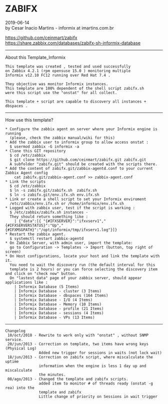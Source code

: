 ZABIFX 
======

2019-06-14  
by Cesar Inacio Martins - informix at imartins.com.br

https://github.com/ceinmart/zabifx
https://share.zabbix.com/databases/zabifx-sh-informix-database

--------------------------------------------------------------
About this Template_Informix

    This template was created , tested and used successfully
    on Zabbix 4.2.1 (rpm opensuse 15.0 ) monitoring multiple 
    Informix v12.10 FC12 running over Red Hat 7.4 .
   
    They objective was monitor Informix instances.
    This template are 100% dependent of the shell script zabifx.sh 
    were this script use the "onstat" for all collect.

    This template + script are capable to discovery all instances + dbspaces .

--------------------------------------------------------------
How use this template?

    * Configure the zabbix agent on server where your Informix engine is running
      (please, check the zabbix manual/wiki for this)
    * Add the zabbix user to informix group to allow access onstat : 
      $ usermod zabbix -G informix -a 
    * Clone this GIT repository 
      $ cd /etc/zabbix
      $ git clone https://github.com/ceinmart/zabifx.git zabifx.git
      A subfolder "zabifx.git" should be created with the scripts there. 
    * Add the content of zabifx.git/zabbix-agentd.conf to your current Zabbix Agent config
        cat zabifx.git/zabbix-agent.conf >> zabbix-agent.conf
    * Link the scripts
      $ cd /etc/zabbix
      $ ln -s zabifx.git/zabifx.sh  zabifx.sh
      $ ln -s zabifx.git/env.ifx.sh env.ifx.sh 
    * Link or create a shell script to set your Informix enviroment 
      /etc/zabbix/env.ifx.sh or /home/informix/env.ifx.sh 
    * Logged with zabbix user, test if the script is working :  
      $ /etc/zabbix/zabifx.sh instances - 
      They should return something like :
        | {"data":[{ "{#IFXSERVER}":"ifxvserv1","{#IFXSERVERSTATUS}":"Up","{#IFXMSGPATH}":"/opt/informix/tmp/ifxserv1.log"}]}
    * Restart the zabbix agent.
      $ systemctl restart zabbix-agentd
    * On Zabbix Server, with admin user, import the template:
      go to Configuration -> Templates -> Import (button, top right of screen)
    * On Host configurations, locate your host and link the template with it.
      You need to wait the discovery run (the default interval for this
      template is 2 hours) or you can force selecting the discovery item and click on "check now" button. 
      On "lastest data" page of your zabbix server, should appear applications like :
		| Informix Database (5 Items)
		| Informix Database - cluster (3 Items)
		| Informix Database - dbspaces (164 Items)
		| Informix Database - I/O (4 Items)
		| Informix Database - Memory (10 Items)
		| Informix Database - profile (21 Items)
		| Informix Database - sessions (4 Items)
		| Informix Database - VPs (13 Items)

--------------------------------------------------------------
    
```
Changelog 
 10/oct/2018 - Rewrite to work only with "onstat" , without SNMP service. 
 20/jun/2013 - Correction on template, two items have wrong keys (Physical Log) 
               Added new trigger for sessions in waits (not lock wait) 
 18/jun/2013 - Correction on zabifx script, where miscalculate the uptime  
               information when the engine is less 1 day up and miscalculate 
               the minutes. 
 08/ago/2013 - Changed the template and zabifx scripts.   
               added item to monitor # of threads ready (onstat -g rea) into the   
               template and zabifx    
               Little change of priority on Sessions in wait trigger   
``` 



